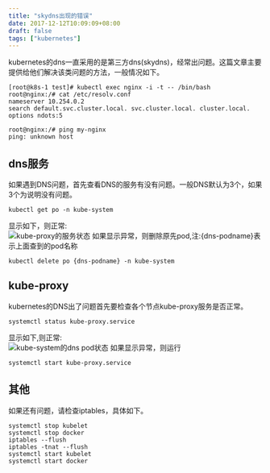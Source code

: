 ```yaml
---
title: "skydns出现的错误"
date: 2017-12-12T10:09:09+08:00
draft: false
tags: ["kubernetes"]
---
```

kubernetes的dns一直采用的是第三方dns(skydns)，经常出问题。这篇文章主要提供给他们解决该类问题的方法，一般情况如下。  
```
[root@k8s-1 test]# kubectl exec nginx -i -t -- /bin/bash
root@nginx:/# cat /etc/resolv.conf
nameserver 10.254.0.2
search default.svc.cluster.local. svc.cluster.local. cluster.local.
options ndots:5

root@nginx:/# ping my-nginx
ping: unknown host
```
## dns服务
如果遇到DNS问题，首先查看DNS的服务有没有问题。一般DNS默认为3个，如果3个为说明没有问题。
```
kubectl get po -n kube-system
```
显示如下，则正常:  
![kube-proxy的服务状态](../images/dns/dns-pod.jpeg)
如果显示异常，则删除原先pod,注:{dns-podname}表示上面查到的pod名称
```
kubectl delete po {dns-podname} -n kube-system
```

## kube-proxy
kubernetes的DNS出了问题首先要检查各个节点kube-proxy服务是否正常。
```
systemctl status kube-proxy.service
```
显示如下,则正常:  
![kube-system的dns pod状态](../images/dns/kube-proxy.jpeg)
如果显示异常，则运行
```
systemctl start kube-proxy.service
```

## 其他
如果还有问题，请检查iptables，具体如下。
```
systemctl stop kubelet 
systemctl stop docker 
iptables --flush 
iptables -tnat --flush 
systemctl start kubelet 
systemctl start docker
```
